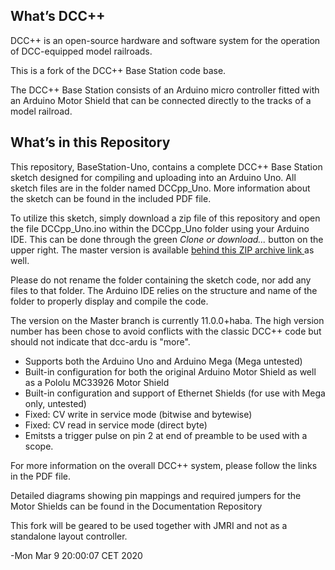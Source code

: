 What’s DCC++
------------

DCC++ is an open-source hardware and software system for the operation of DCC-equipped model railroads.

This is a fork of the DCC++ Base Station code base.

The DCC++ Base Station consists of an Arduino micro controller fitted with an Arduino Motor Shield that can be connected directly to the tracks of a model railroad.

What’s in this Repository
-------------------------

This repository, BaseStation-Uno, contains a complete DCC++ Base Station sketch designed for compiling and uploading into an Arduino Uno.  All sketch files are in the folder named DCCpp_Uno. More information about the sketch can be found in the included PDF file.

To utilize this sketch, simply download a zip file of this repository and open the file DCCpp_Uno.ino within the DCCpp_Uno folder using your Arduino IDE. This can be done through the green <em>Clone or download...</em> button on the upper right. The master version is available <A HREF="https://github.com/habazut/dcc-ardu/archive/master.zip"> behind this ZIP archive link </A> as well.

 Please do not rename the folder containing the sketch code, nor add any files to that folder.  The Arduino IDE relies on the structure and name of the folder to properly display and compile the code.

The version on the Master branch is currently 11.0.0+haba. The high version number has been chose to avoid conflicts
with the classic DCC++ code but should not indicate that dcc-ardu is "more".

* Supports both the Arduino Uno and Arduino Mega (Mega untested)
* Built-in configuration for both the original Arduino Motor Shield as well as a Pololu MC33926 Motor Shield
* Built-in configuration and support of Ethernet Shields (for use with Mega only, untested)
* Fixed: CV write in service mode (bitwise and bytewise)
* Fixed: CV read in service mode (direct byte)
* Emitsts a trigger pulse on pin 2 at end of preamble to be used with a scope.

For more information on the overall DCC++ system, please follow the links in the PDF file.

Detailed diagrams showing pin mappings and required jumpers for the Motor Shields can be found in the Documentation Repository

This fork will be geared to be used together with JMRI and not as a standalone layout controller.

-Mon Mar  9 20:00:07 CET 2020



